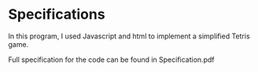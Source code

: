 Specifications
==============

In this program, I used Javascript and html to implement a simplified Tetris game.

Full specification for the code can be found in Specification.pdf